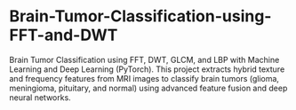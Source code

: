 # Brain-Tumor-Classification-using-FFT-and-DWT
Brain Tumor Classification using FFT, DWT, GLCM, and LBP with Machine Learning and Deep Learning (PyTorch). This project extracts hybrid texture and frequency features from MRI images to classify brain tumors (glioma, meningioma, pituitary, and normal) using advanced feature fusion and deep neural networks.
